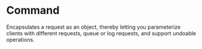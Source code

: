 # Command

Encapsulates a request as an object, thereby letting you parameterize clients with different requests, queue or log requests, and support undoable operations.
